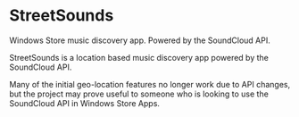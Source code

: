 StreetSounds
============

Windows Store music discovery app. Powered by the SoundCloud API.

StreetSounds is a location based music discovery app powered by the SoundCloud API.

Many of the initial geo-location features no longer work due to API changes, but the project may prove useful to someone who
is looking to use the SoundCloud API in Windows Store Apps.
